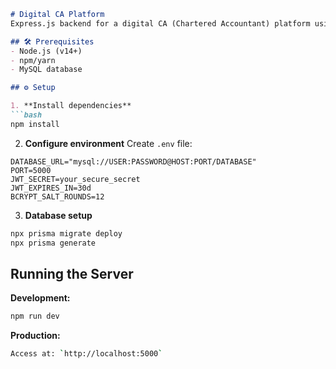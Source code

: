 ```markdown
# Digital CA Platform
Express.js backend for a digital CA (Chartered Accountant) platform using Prisma and MySQL.

## 🛠 Prerequisites
- Node.js (v14+)
- npm/yarn
- MySQL database

## ⚙️ Setup

1. **Install dependencies**
```bash
npm install
```

2. **Configure environment**
Create `.env` file:
```env
DATABASE_URL="mysql://USER:PASSWORD@HOST:PORT/DATABASE"
PORT=5000
JWT_SECRET=your_secure_secret
JWT_EXPIRES_IN=30d
BCRYPT_SALT_ROUNDS=12
```

3. **Database setup**
```bash
npx prisma migrate deploy
npx prisma generate
```

## Running the Server
**Development:**
```bash
npm run dev
```
**Production:**

```bash
Access at: `http://localhost:5000`
```
